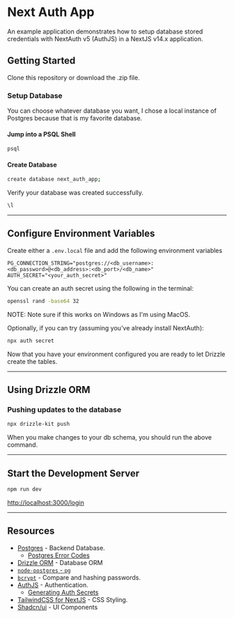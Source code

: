 # Next Auth App

An example application demonstrates how to setup database stored credentials with NextAuth v5 (AuthJS) in a NextJS v14.x application.

## Getting Started

Clone this repository or download the .zip file.

### Setup Database
You can choose whatever database you want, I chose a local instance of Postgres because that is my favorite database.

#### Jump into a PSQL Shell
```sh
psql
```

#### Create Database

```sh
create database next_auth_app;
```

Verify your database was created successfully.

```sh
\l
```

--- 
## Configure Environment Variables

Create either a `.env.local` file and add the following environment variables

```env
PG_CONNECTION_STRING="postgres://<db_username>:<db_password>@<db_address>:<db_port>/<db_name>"
AUTH_SECRET="<your_auth_secret>" 
```
You can create an auth secret using the following in the terminal:

```sh
openssl rand -base64 32
```

NOTE: Note sure if this works on Windows as I'm using MacOS. 

Optionally, if you can try (assuming you've already install NextAuth):

```sh
npx auth secret
```

Now that you have your environment configured you are ready to let Drizzle create the tables.

---
## Using Drizzle ORM

### Pushing updates to the database

```sh
npx drizzle-kit push
```
When you make changes to your db schema, you should run the above command.

---
## Start the Development Server

```sh
npm run dev
```

[http://localhost:3000/login](http://localhost:3000/login)

--- 
## Resources

- [Postgres](https://www.postgresql.org/) - Backend Database.
  - [Postgres Error Codes](https://www.postgresql.org/docs/current/errcodes-appendix.html)
- [Drizzle ORM](https://orm.drizzle.team/) - Database ORM
- [`node-postgres` - `pg`](https://orm.drizzle.team/docs/get-started-postgresql#node-postgres)
- [`bcrypt`](https://www.npmjs.com/package/bcrypt) - Compare and hashing passwords.
- [AuthJS](https://authjs.dev/) - Authentication.
  - [Generating Auth Secrets](https://stackoverflow.com/questions/75000633/where-to-generate-next-auth-secret-for-next-auth)
- [TailwindCSS for NextJS](https://tailwindcss.com/docs/guides/nextjs) - CSS Styling.
- [Shadcn/ui](https://ui.shadcn.com/docs) - UI Components
